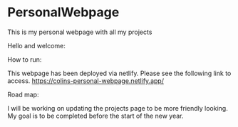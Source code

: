 # PersonalWebpage
This is my personal webpage with all my projects

Hello and welcome:

How to run: 

This webpage has been deployed via netlify. Please see the following link to access. 
https://colins-personal-webpage.netlify.app/

Road map:

I will be working on updating the projects page to be more friendly looking. My goal is to be completed before the start of the new year.
